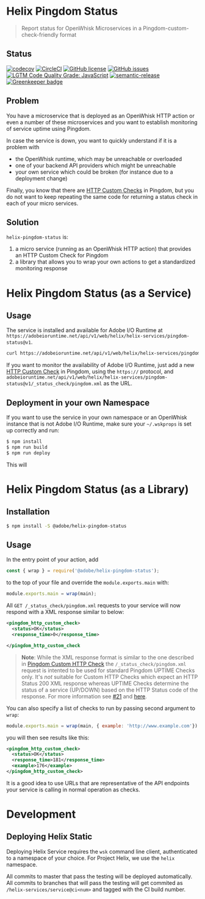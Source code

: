 # Helix Pingdom Status

> Report status for OpenWhisk Microservices in a Pingdom-custom-check-friendly format

## Status
[![codecov](https://img.shields.io/codecov/c/github/adobe/helix-pingdom-status.svg)](https://codecov.io/gh/adobe/helix-pingdom-status)
[![CircleCI](https://img.shields.io/circleci/project/github/adobe/helix-pingdom-status.svg)](https://circleci.com/gh/adobe/helix-pingdom-status)
[![GitHub license](https://img.shields.io/github/license/adobe/helix-pingdom-status.svg)](https://github.com/adobe/helix-pingdom-status/blob/master/LICENSE.txt)
[![GitHub issues](https://img.shields.io/github/issues/adobe/helix-pingdom-status.svg)](https://github.com/adobe/helix-pingdom-status/issues)
[![LGTM Code Quality Grade: JavaScript](https://img.shields.io/lgtm/grade/javascript/g/adobe/helix-pingdom-status.svg?logo=lgtm&logoWidth=18)](https://lgtm.com/projects/g/adobe/helix-pingdom-status)
[![semantic-release](https://img.shields.io/badge/%20%20%F0%9F%93%A6%F0%9F%9A%80-semantic--release-e10079.svg)](https://github.com/semantic-release/semantic-release) [![Greenkeeper badge](https://badges.greenkeeper.io/adobe/helix-pingdom-status.svg)](https://greenkeeper.io/)

## Problem

You have a microservice that is deployed as an OpenWhisk HTTP action or even a number of these microservices and you want to establish monitoring of service uptime using Pingdom.

In case the service is down, you want to quickly understand if it is a problem with

- the OpenWhisk runtime, which may be unreachable or overloaded
- one of your backend API providers which might be unreachable
- your own service which could be broken (for instance due to a deployment change)

Finally, you know that there are [HTTP Custom Checks](https://help.pingdom.com/hc/en-us/articles/115000431709-HTTP-Custom-Check) in Pingdom, but you do not want to keep repeating the same code for returning a status check in each of your micro services.

## Solution

`helix-pingdom-status` is:

1. a micro service (running as an OpenWhisk HTTP action) that provides an HTTP Custom Check for Pingdom
2. a library that allows you to wrap your own actions to get a standardized monitoring response

# Helix Pingdom Status (as a Service)

## Usage

The service is installed and available for Adobe I/O Runtime at `https://adobeioruntime.net/api/v1/web/helix/helix-services/pingdom-status@v1`. 

```bash
curl https://adobeioruntime.net/api/v1/web/helix/helix-services/pingdom-status@v1/_status_check/pingdom.xml
```

If you want to monitor the availability of Adobe I/O Runtime, just add a new [HTTP Custom Check](https://help.pingdom.com/hc/en-us/articles/115000431709-HTTP-Custom-Check) in Pingdom, using the `https://` protocol, and `adobeioruntime.net/api/v1/web/helix/helix-services/pingdom-status@v1/_status_check/pingdom.xml` as the URL.

## Deployment in your own Namespace

If you want to use the service in your own namespace or an OpenWhisk instance that is not Adobe I/O Runtime, make sure your `~/.wskprops` is set up correctly and run:

```bash
$ npm install
$ npm run build
$ npm run deploy
```

This will 

# Helix Pingdom Status (as a Library)

## Installation

```bash
$ npm install -S @adobe/helix-pingdom-status
```

## Usage

In the entry point of your action, add

```javascript
const { wrap } = require('@adobe/helix-pingdom-status');
```

to the top of your file and override the `module.exports.main` with:

```javascript
module.exports.main = wrap(main);
```

All `GET /_status_check/pingdom.xml` requests to your service will now respond with a XML response similar to below:

```xml
<pingdom_http_custom_check>
  <status>OK</status>
  <response_time>0</response_time>

</pingdom_http_custom_check
```

> **Note**: While the XML response format is similar to the one described in [Pingdom Custom HTTP Check](https://help.pingdom.com/hc/en-us/articles/115000431709-HTTP-Custom-Check) the `/_status_check/pingdom.xml` request is intented to be used for standard Pingdom UPTIME Checks only. It's _not_ suitable for Custom HTTP Checks which  expect an HTTP Status 200 XML response whereas UPTIME Checks determine the status of a service (UP/DOWN) based on the HTTP Status code of the response. For more information see [#21](https://github.com/adobe/helix-pingdom-status/issues/21) and [here](https://help.pingdom.com/hc/en-us/articles/203749792-What-is-a-check-).

You can also specify a list of checks to run by passing second argument to `wrap`:

```javascript
module.exports.main = wrap(main, { example: 'http://www.example.com'})
```

you will then see results like this:

```xml
<pingdom_http_custom_check>
  <status>OK</status>
  <response_time>181</response_time>
  <example>176</example>
</pingdom_http_custom_check>
```

It is a good idea to use URLs that are representative of the API endpoints your service is calling in normal operation as checks.

# Development

## Deploying Helix Static

Deploying Helix Service requires the `wsk` command line client, authenticated to a namespace of your choice. For Project Helix, we use the `helix` namespace.

All commits to master that pass the testing will be deployed automatically. All commits to branches that will pass the testing will get commited as `/helix-services/service@ci<num>` and tagged with the CI build number.
